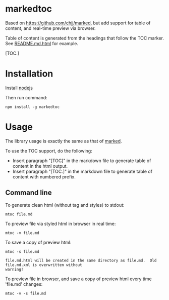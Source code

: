 # markedtoc

Based on https://github.com/chjj/marked,  but add support for table of content, and real-time preview via 
browser.

Table of content is generated from the headings that follow the TOC marker.  See 
[README.md.html](http://htmlpreview.github.io/?https://github.com/mhzed/markedtoc/blob/master/README.md.html) 
for example.
 
[TOC.]

# Installation

Install [nodejs](http://nodejs.org)

Then run command:

    npm install -g markedtoc


# Usage

The library usage is exactly the same as that of [marked](https://github.com/chjj/marked).

To use the TOC support, do the following:

- Insert paragraph "[TOC]" in the markdown file to generate table of content in the html output.
- Insert paragraph "[TOC.]" in the markdown file to generate table of content with numbered prefix.


## Command line

To generate clean html (without <html> tag and styles) to stdout:

    mtoc file.md

To preview file via styled html in browser in real time:

    mtoc -v file.md

To save a copy of preview html:
 
    mtoc -s file.md
    
    file.md.html will be created in the same directory as file.md.  Old file.md.xml is overwritten without
    warning!

To preview file in browser, and save a copy of preview html every time 'file.md' changes:

    mtoc -v -s file.md


